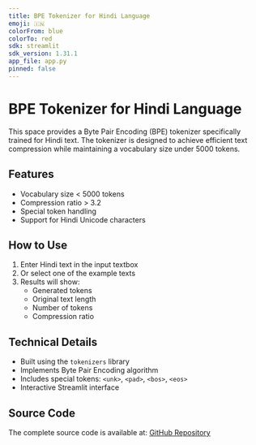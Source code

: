 ```yaml
---
title: BPE Tokenizer for Hindi Language
emoji: 🇮🇳
colorFrom: blue
colorTo: red
sdk: streamlit
sdk_version: 1.31.1
app_file: app.py
pinned: false
---
```


# BPE Tokenizer for Hindi Language

This space provides a Byte Pair Encoding (BPE) tokenizer specifically trained for Hindi text. The tokenizer is designed to achieve efficient text compression while maintaining a vocabulary size under 5000 tokens.

## Features

- Vocabulary size < 5000 tokens
- Compression ratio > 3.2
- Special token handling
- Support for Hindi Unicode characters

## How to Use

1. Enter Hindi text in the input textbox
2. Or select one of the example texts
3. Results will show:
   - Generated tokens
   - Original text length
   - Number of tokens
   - Compression ratio

## Technical Details

- Built using the `tokenizers` library
- Implements Byte Pair Encoding algorithm
- Includes special tokens: `<unk>`, `<pad>`, `<bos>`, `<eos>`
- Interactive Streamlit interface

## Source Code

The complete source code is available at: [GitHub Repository](https://github.com/dhruv369/ERA3/tree/main/S11)


